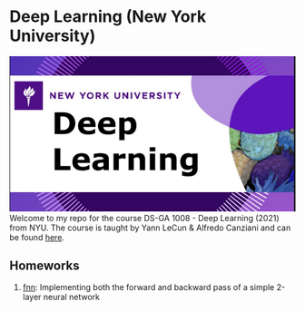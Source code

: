 # Deep Learning (New York University)
![banner](./images/banner.png)
Welcome to my repo for the course DS-GA 1008 - Deep Learning (2021) from NYU. The course is taught by Yann LeCun & Alfredo Canziani and can be found [here](https://atcold.github.io/NYU-DLSP21/).

## Homeworks
1. [fnn](./fnn/): Implementing both the forward and backward pass of a simple 2-layer neural network 


